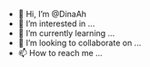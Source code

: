 - 👋 Hi, I’m @DinaAh
- 👀 I’m interested in ...
- 🌱 I’m currently learning ...
- 💞️ I’m looking to collaborate on ...
- 📫 How to reach me ...

<!---
DinaAh/DinaAh is a ✨ special ✨ repository because its `README.md` (this file) appears on your GitHub profile.
You can click the Preview link to take a look at your changes.
--->
